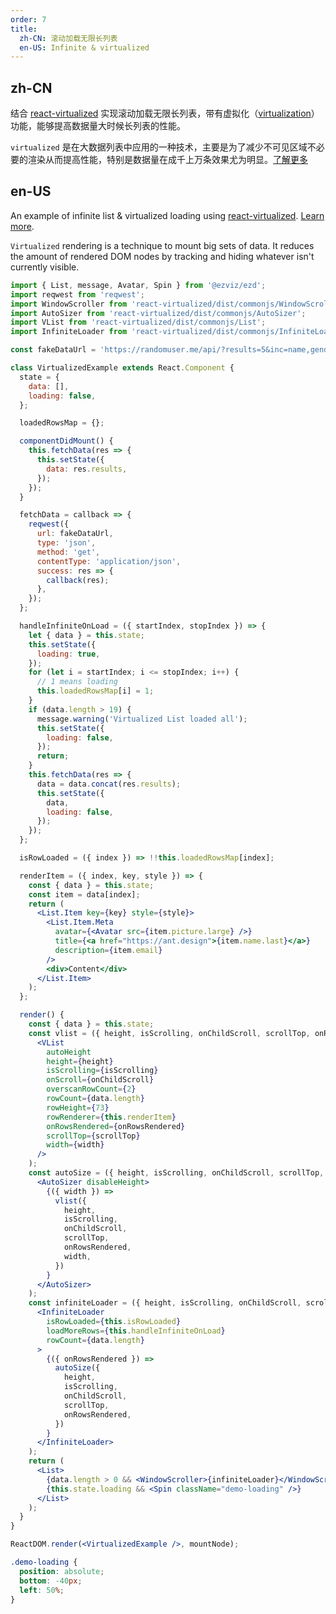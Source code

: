 ```yaml
---
order: 7
title:
  zh-CN: 滚动加载无限长列表
  en-US: Infinite & virtualized
---
```


## zh-CN

结合 [react-virtualized](https://github.com/bvaughn/react-virtualized) 实现滚动加载无限长列表，带有虚拟化（[virtualization](https://blog.jscrambler.com/optimizing-react-rendering-through-virtualization/)）功能，能够提高数据量大时候长列表的性能。

`virtualized` 是在大数据列表中应用的一种技术，主要是为了减少不可见区域不必要的渲染从而提高性能，特别是数据量在成千上万条效果尤为明显。[了解更多](https://blog.jscrambler.com/optimizing-react-rendering-through-virtualization/)

## en-US

An example of infinite list & virtualized loading using [react-virtualized](https://github.com/bvaughn/react-virtualized). [Learn more](https://blog.jscrambler.com/optimizing-react-rendering-through-virtualization/).

`Virtualized` rendering is a technique to mount big sets of data. It reduces the amount of rendered DOM nodes by tracking and hiding whatever isn't currently visible.

```jsx
import { List, message, Avatar, Spin } from '@ezviz/ezd';
import reqwest from 'reqwest';
import WindowScroller from 'react-virtualized/dist/commonjs/WindowScroller';
import AutoSizer from 'react-virtualized/dist/commonjs/AutoSizer';
import VList from 'react-virtualized/dist/commonjs/List';
import InfiniteLoader from 'react-virtualized/dist/commonjs/InfiniteLoader';

const fakeDataUrl = 'https://randomuser.me/api/?results=5&inc=name,gender,email,nat,picture&noinfo';

class VirtualizedExample extends React.Component {
  state = {
    data: [],
    loading: false,
  };

  loadedRowsMap = {};

  componentDidMount() {
    this.fetchData(res => {
      this.setState({
        data: res.results,
      });
    });
  }

  fetchData = callback => {
    reqwest({
      url: fakeDataUrl,
      type: 'json',
      method: 'get',
      contentType: 'application/json',
      success: res => {
        callback(res);
      },
    });
  };

  handleInfiniteOnLoad = ({ startIndex, stopIndex }) => {
    let { data } = this.state;
    this.setState({
      loading: true,
    });
    for (let i = startIndex; i <= stopIndex; i++) {
      // 1 means loading
      this.loadedRowsMap[i] = 1;
    }
    if (data.length > 19) {
      message.warning('Virtualized List loaded all');
      this.setState({
        loading: false,
      });
      return;
    }
    this.fetchData(res => {
      data = data.concat(res.results);
      this.setState({
        data,
        loading: false,
      });
    });
  };

  isRowLoaded = ({ index }) => !!this.loadedRowsMap[index];

  renderItem = ({ index, key, style }) => {
    const { data } = this.state;
    const item = data[index];
    return (
      <List.Item key={key} style={style}>
        <List.Item.Meta
          avatar={<Avatar src={item.picture.large} />}
          title={<a href="https://ant.design">{item.name.last}</a>}
          description={item.email}
        />
        <div>Content</div>
      </List.Item>
    );
  };

  render() {
    const { data } = this.state;
    const vlist = ({ height, isScrolling, onChildScroll, scrollTop, onRowsRendered, width }) => (
      <VList
        autoHeight
        height={height}
        isScrolling={isScrolling}
        onScroll={onChildScroll}
        overscanRowCount={2}
        rowCount={data.length}
        rowHeight={73}
        rowRenderer={this.renderItem}
        onRowsRendered={onRowsRendered}
        scrollTop={scrollTop}
        width={width}
      />
    );
    const autoSize = ({ height, isScrolling, onChildScroll, scrollTop, onRowsRendered }) => (
      <AutoSizer disableHeight>
        {({ width }) =>
          vlist({
            height,
            isScrolling,
            onChildScroll,
            scrollTop,
            onRowsRendered,
            width,
          })
        }
      </AutoSizer>
    );
    const infiniteLoader = ({ height, isScrolling, onChildScroll, scrollTop }) => (
      <InfiniteLoader
        isRowLoaded={this.isRowLoaded}
        loadMoreRows={this.handleInfiniteOnLoad}
        rowCount={data.length}
      >
        {({ onRowsRendered }) =>
          autoSize({
            height,
            isScrolling,
            onChildScroll,
            scrollTop,
            onRowsRendered,
          })
        }
      </InfiniteLoader>
    );
    return (
      <List>
        {data.length > 0 && <WindowScroller>{infiniteLoader}</WindowScroller>}
        {this.state.loading && <Spin className="demo-loading" />}
      </List>
    );
  }
}

ReactDOM.render(<VirtualizedExample />, mountNode);
```

```css
.demo-loading {
  position: absolute;
  bottom: -40px;
  left: 50%;
}
```
